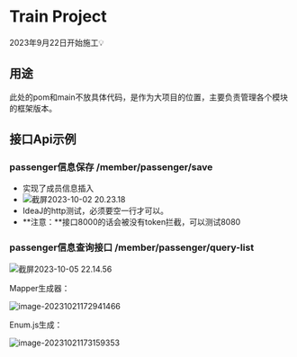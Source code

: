 # Train Project

2023年9月22日开始施工💡


## 用途

此处的pom和main不放具体代码，是作为大项目的位置，主要负责管理各个模块的框架版本。



## 接口Api示例

### passenger信息保存 /member/passenger/save

- 实现了成员信息插入
- ![截屏2023-10-02 20.23.18](https://fastly.jsdelivr.net/gh/52chen/imagebed2023@main/uPic/%E6%88%AA%E5%B1%8F2023-10-02%2020.23.18.png)
- IdeaJ的http测试，必须要空一行才可以。
- **注意：**接口8000的话会被没有token拦截，可以测试8080

### passenger信息查询接口 /member/passenger/query-list



![截屏2023-10-05 22.14.56](https://fastly.jsdelivr.net/gh/52chen/imagebed2023@main/uPic/%E6%88%AA%E5%B1%8F2023-10-05%2022.14.56.png)



Mapper生成器：



![image-20231021172941466](https://fastly.jsdelivr.net/gh/52chen/imagebed2023@main/uPic/image-20231021172941466.png)



Enum.js生成：

![image-20231021173159353](https://fastly.jsdelivr.net/gh/52chen/imagebed2023@main/uPic/image-20231021173159353.png)
